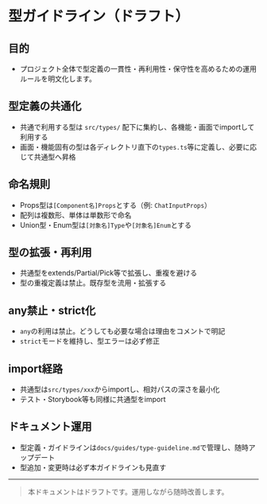 # 型ガイドライン（ドラフト）

## 目的
- プロジェクト全体で型定義の一貫性・再利用性・保守性を高めるための運用ルールを明文化します。

## 型定義の共通化
- 共通で利用する型は `src/types/` 配下に集約し、各機能・画面でimportして利用する
- 画面・機能固有の型は各ディレクトリ直下の`types.ts`等に定義し、必要に応じて共通型へ昇格

## 命名規則
- Props型は`[Component名]Props`とする（例: `ChatInputProps`）
- 配列は複数形、単体は単数形で命名
- Union型・Enum型は`[対象名]Type`や`[対象名]Enum`とする

## 型の拡張・再利用
- 共通型をextends/Partial/Pick等で拡張し、重複を避ける
- 型の重複定義は禁止。既存型を流用・拡張する

## any禁止・strict化
- `any`の利用は禁止。どうしても必要な場合は理由をコメントで明記
- `strict`モードを維持し、型エラーは必ず修正

## import経路
- 共通型は`src/types/xxx`からimportし、相対パスの深さを最小化
- テスト・Storybook等も同様に共通型をimport

## ドキュメント運用
- 型定義・ガイドラインは`docs/guides/type-guideline.md`で管理し、随時アップデート
- 型追加・変更時は必ず本ガイドラインも見直す

---

> 本ドキュメントはドラフトです。運用しながら随時改善します。
